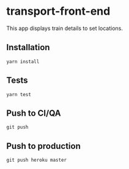 # transport-front-end
This app displays train details to set locations.

## Installation
`yarn install`

## Tests
`yarn test`

## Push to CI/QA
`git push`

## Push to production
`git push heroku master`
